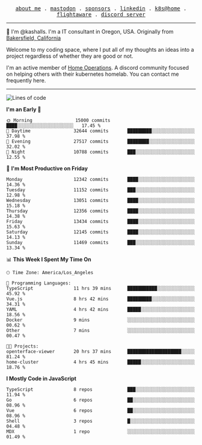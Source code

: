 <p align="center">
  <samp>
    <a href="https://jordanjones.org/">about me</a> .
    <a rel="me" href="https://mastodon.social/@kashall">mastodon</a> .
    <a href="https://github.com/sponsors/kashalls">sponsors</a> .
    <a href="https://linkedin.com/in/jordpjones">linkedin</a> .
    <a href="https://github.com/kashalls/home-cluster">k8s@home</a> .
    <a href="https://flightaware.com/adsb/stats/user/kashalls">flightaware</a> .
    <a href="https://discord.gg/V2WrCfqba9">discord server</a>
  </samp>
</p>

----------------------------------------------------------------

:wave: I'm @kashalls. I'm a IT consultant in Oregon, USA. Originally from [Bakersfield, California](https://maps.app.goo.gl/QQMtywTWghpXB6Tu6)

Welcome to my coding space, where I put all of my thoughts an ideas into a project regardless of whether they are good or not.

I'm an active member of [Home Operations](https://discord.gg/home-operations). A discord community focused on helping others with their kubernetes homelab. You can contact me frequently here.

----------------------------------------------------------------
<!--START_SECTION:waka-->
![Lines of code](https://img.shields.io/badge/From%20Hello%20World%20I%27ve%20Written-11.4%20million%20lines%20of%20code-blue)

**I'm an Early 🐤** 

```text
🌞 Morning                15000 commits       ████░░░░░░░░░░░░░░░░░░░░░   17.45 % 
🌆 Daytime                32644 commits       █████████░░░░░░░░░░░░░░░░   37.98 % 
🌃 Evening                27517 commits       ████████░░░░░░░░░░░░░░░░░   32.02 % 
🌙 Night                  10788 commits       ███░░░░░░░░░░░░░░░░░░░░░░   12.55 % 
```
📅 **I'm Most Productive on Friday** 

```text
Monday                   12342 commits       ████░░░░░░░░░░░░░░░░░░░░░   14.36 % 
Tuesday                  11152 commits       ███░░░░░░░░░░░░░░░░░░░░░░   12.98 % 
Wednesday                13051 commits       ████░░░░░░░░░░░░░░░░░░░░░   15.18 % 
Thursday                 12356 commits       ████░░░░░░░░░░░░░░░░░░░░░   14.38 % 
Friday                   13434 commits       ████░░░░░░░░░░░░░░░░░░░░░   15.63 % 
Saturday                 12145 commits       ████░░░░░░░░░░░░░░░░░░░░░   14.13 % 
Sunday                   11469 commits       ███░░░░░░░░░░░░░░░░░░░░░░   13.34 % 
```


📊 **This Week I Spent My Time On** 

```text
🕑︎ Time Zone: America/Los_Angeles

💬 Programming Languages: 
TypeScript               11 hrs 39 mins      ███████████░░░░░░░░░░░░░░   45.92 % 
Vue.js                   8 hrs 42 mins       █████████░░░░░░░░░░░░░░░░   34.31 % 
YAML                     4 hrs 42 mins       █████░░░░░░░░░░░░░░░░░░░░   18.56 % 
Docker                   9 mins              ░░░░░░░░░░░░░░░░░░░░░░░░░   00.62 % 
Other                    7 mins              ░░░░░░░░░░░░░░░░░░░░░░░░░   00.47 % 

🐱‍💻 Projects: 
openterface-viewer       20 hrs 37 mins      ████████████████████░░░░░   81.24 % 
home-cluster             4 hrs 45 mins       █████░░░░░░░░░░░░░░░░░░░░   18.76 % 
```

**I Mostly Code in JavaScript** 

```text
TypeScript               8 repos             ███░░░░░░░░░░░░░░░░░░░░░░   11.94 % 
Go                       6 repos             ██░░░░░░░░░░░░░░░░░░░░░░░   08.96 % 
Vue                      6 repos             ██░░░░░░░░░░░░░░░░░░░░░░░   08.96 % 
Shell                    3 repos             █░░░░░░░░░░░░░░░░░░░░░░░░   04.48 % 
MDX                      1 repo              ░░░░░░░░░░░░░░░░░░░░░░░░░   01.49 % 
```




<!--END_SECTION:waka-->